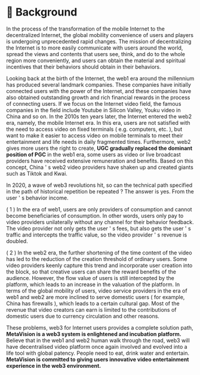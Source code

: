 # 🔲 Background

In the process of the transformation of the mobile Internet to the decentralized Internet, the global mobility convenience of users and players is undergoing unprecedented rapid changes. The mission of decentralizing the Internet is to more easily communicate with users around the world, spread the views and contents that users see, think, and do to the whole region more conveniently, and users can obtain the material and spiritual incentives that their behaviors should obtain in their behaviors.

Looking back at the birth of the Internet, the web1 era around the millennium has produced several landmark companies. These companies have initially connected users with the power of the Internet, and these companies have also obtained outstanding growth and rich financial rewards in the process of connecting users. If we focus on the Internet video field, the famous companies in the field include Youtube in Silicon Valley, Youku video in China and so on. In the 2010s ten years later, the Internet entered the web2 era, namely, the mobile Internet era. In this era, users are not satisfied with the need to access video on fixed terminals ( e.g. computers, etc. ), but want to make it easier to access video on mobile terminals to meet their entertainment and life needs in daily fragmented times. Furthermore, web2 gives more users the right to create, **UGC gradually replaced the dominant position of PGC** in the web1 era, some users as video or live broadcast providers have received extensive remuneration and benefits. Based on this concept, China ' s web2 video providers have shaken up and created giants such as Tiktok and Kwai.



In 2020, a wave of web3 revolutions hit, so can the technical path specified in the path of historical repetition be repeated ? The answer is yes. From the user ' s behavior income.

( 1 ) In the era of web1, users are only providers of consumption and cannot become beneficiaries of consumption. In other words, users only pay to video providers unilaterally without any channel for their behavior feedback. The video provider not only gets the user ' s fees, but also gets the user ' s traffic and intercepts the traffic value, so the video provider ' s revenue is doubled.

( 2 ) In the web2 era, the further shortening of the time content of the video has led to the reduction of the creation threshold of ordinary users. Some video providers keenly capture this trend and incorporate user creation into the block, so that creative users can share the reward benefits of the audience. However, the flow value of users is still intercepted by the platform, which leads to an increase in the valuation of the platform. In terms of the global mobility of users, video service providers in the era of web1 and web2 are more inclined to serve domestic users ( for example, China has firewalls ), which leads to a certain cultural gap. Most of the revenue that video creators can earn is limited to the contributions of domestic users due to currency circulation and other reasons.

These problems, web3 for Internet users provides a complete solution path, **MetaVision is a web3 system is enlightened and incubation platform.** Believe that in the web1 and web2 human walk through the road, web3 will have decentralised video platform once again involved and evolved into a life tool with global patency. People need to eat, drink water and entertain. **MetaVision is committed to giving users innovative video entertainment experience in the web3 environment.**
